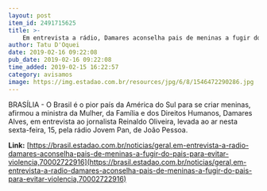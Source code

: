 ```yaml
---
layout: post
item_id: 2491715625
title: >-
    Em entrevista a rádio, Damares aconselha pais de meninas a fugir do País para evitar violência
author: Tatu D'Oquei
date: 2019-02-16 09:22:08
pub_date: 2019-02-16 09:22:08
time_added: 2019-02-15 16:22:57
category: avisamos
image: https://img.estadao.com.br/resources/jpg/6/8/1546472290286.jpg
---
```


BRASÍLIA - O Brasil é o pior país da América do Sul para se criar meninas, afirmou a ministra da Mulher, da Família e dos Direitos Humanos, Damares Alves, em entrevista ao jornalista Reinaldo Oliveira, levada ao ar nesta sexta-feira, 15, pela rádio Jovem Pan, de João Pessoa.

**Link:** [https://brasil.estadao.com.br/noticias/geral,em-entrevista-a-radio-damares-aconselha-pais-de-meninas-a-fugir-do-pais-para-evitar-violencia,70002722916](https://brasil.estadao.com.br/noticias/geral,em-entrevista-a-radio-damares-aconselha-pais-de-meninas-a-fugir-do-pais-para-evitar-violencia,70002722916)

